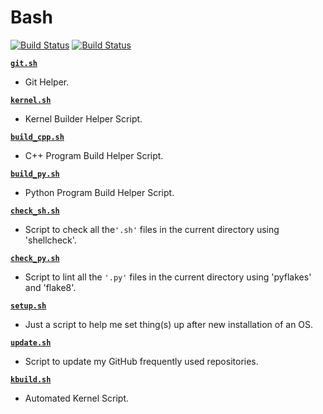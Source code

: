 # Bash

[![Build Status](https://travis-ci.com/crazyuploader/Bash.svg?branch=master)](https://travis-ci.com/crazyuploader/Bash) [![Build Status](https://crazyuploader.semaphoreci.com/badges/Bash.svg)](https://crazyuploader.semaphoreci.com/projects/Bash)

**[`git.sh`](git.sh)**
* Git Helper.

**[`kernel.sh`](kernel.sh)**
* Kernel Builder Helper Script.

**[`build_cpp.sh`](build_cpp.sh)**
* C++ Program Build Helper Script.

**[`build_py.sh`](build_py.sh)**
* Python Program Build Helper Script.

**[`check_sh.sh`](check_sh.sh)**
* Script to check all the`'.sh'` files in the current directory using 'shellcheck'.

**[`check_py.sh`](check_py)**
* Script to lint all the `'.py'` files in the current directory using 'pyflakes' and 'flake8'.

**[`setup.sh`](setup.sh)**
* Just a script to help me set thing(s) up after new installation of an OS.

**[`update.sh`](update.sh)**
* Script to update my GitHub frequently used repositories.

**[`kbuild.sh`](kbuild.sh)**
* Automated Kernel Script.
